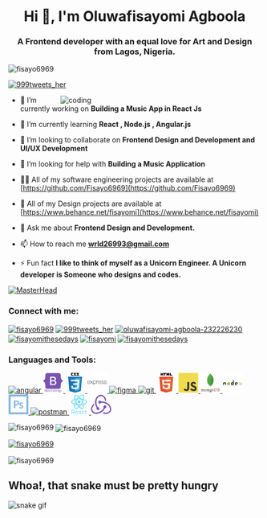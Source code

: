 
<h1 align="center">Hi 👋, I'm Oluwafisayomi Agboola</h1>
<h3 align="center">A Frontend developer with an equal love for Art and Design from Lagos, Nigeria.</h3>

<p align="left"> <img src="https://komarev.com/ghpvc/?username=fisayo6969&label=Profile%20views&color=0e75b6&style=flat" alt="fisayo6969" /> </p>


<p align="left"> <a href="https://twitter.com/999tweets_her" target="blank"><img src="https://img.shields.io/twitter/follow/999tweets_her?logo=twitter&style=for-the-badge" alt="999tweets_her" /></a> </p>


<img align="right" width="400" src="https://i.pinimg.com/originals/fa/da/ac/fadaaccbe42be76393b341017b735367.gif" alt="coding" />

- 🔭 I’m currently working on **Building a Music App in React Js**

- 🌱 I’m currently learning **React , Node.js , Angular.js**

- 👯 I’m looking to collaborate on **Frontend Design and Development and UI/UX Development**

- 🤝 I’m looking for help with **Building a Music Application**

- 👨‍💻 All of my software engineering projects are available at [https://github.com/Fisayo6969](https://github.com/Fisayo6969)

- 📝 All of my Design projects are available at [https://www.behance.net/fisayomi](https://www.behance.net/fisayomi)

- 💬 Ask me about **Frontend Design and Development.**

- 📫 How to reach me **wrld26993@gmail.com**

- ⚡ Fun fact **I like to think of myself as a Unicorn Engineer. A Unicorn developer is Someone who designs and codes.**

[![MasterHead](https://r7q6w9z6.rocketcdn.me/career/wp-content/uploads/2021/01/1_LRjLAzWqaLiYl4N5DZH8Kg.gif)](https://github.com/Fisayo6969)

<h3 align="left">Connect with me:</h3>
<p align="left">
<a href="https://codepen.io/fisayo6969" target="blank"><img align="center" src="https://raw.githubusercontent.com/rahuldkjain/github-profile-readme-generator/master/src/images/icons/Social/codepen.svg" alt="fisayo6969" height="30" width="40" /></a>
<a href="https://twitter.com/999tweets_her" target="blank"><img align="center" src="https://raw.githubusercontent.com/rahuldkjain/github-profile-readme-generator/master/src/images/icons/Social/twitter.svg" alt="999tweets_her" height="30" width="40" /></a>
<a href="https://linkedin.com/in/oluwafisayomi-agboola-232226230" target="blank"><img align="center" src="https://raw.githubusercontent.com/rahuldkjain/github-profile-readme-generator/master/src/images/icons/Social/linked-in-alt.svg" alt="oluwafisayomi-agboola-232226230" height="30" width="40" /></a>
<a href="https://instagram.com/fisayomithesedays" target="blank"><img align="center" src="https://raw.githubusercontent.com/rahuldkjain/github-profile-readme-generator/master/src/images/icons/Social/instagram.svg" alt="fisayomithesedays" height="30" width="40" /></a>
<a href="https://www.behance.net/fisayomi" target="blank"><img align="center" src="https://raw.githubusercontent.com/rahuldkjain/github-profile-readme-generator/master/src/images/icons/Social/behance.svg" alt="fisayomi" height="30" width="40" /></a>
<a href="https://www.youtube.com/c/fisayomithesedays" target="blank"><img align="center" src="https://raw.githubusercontent.com/rahuldkjain/github-profile-readme-generator/master/src/images/icons/Social/youtube.svg" alt="fisayomithesedays" height="30" width="40" /></a>
</p>

<h3 align="left">Languages and Tools:</h3>
<p align="left"> <a href="https://angular.io" target="_blank" rel="noreferrer"> <img src="https://angular.io/assets/images/logos/angular/angular.svg" alt="angular" width="40" height="40"/> </a> <a href="https://getbootstrap.com" target="_blank" rel="noreferrer"> <img src="https://raw.githubusercontent.com/devicons/devicon/master/icons/bootstrap/bootstrap-plain-wordmark.svg" alt="bootstrap" width="40" height="40"/> </a> <a href="https://www.w3schools.com/css/" target="_blank" rel="noreferrer"> <img src="https://raw.githubusercontent.com/devicons/devicon/master/icons/css3/css3-original-wordmark.svg" alt="css3" width="40" height="40"/> </a> <a href="https://expressjs.com" target="_blank" rel="noreferrer"> <img src="https://raw.githubusercontent.com/devicons/devicon/master/icons/express/express-original-wordmark.svg" alt="express" width="40" height="40"/> </a> <a href="https://www.figma.com/" target="_blank" rel="noreferrer"> <img src="https://www.vectorlogo.zone/logos/figma/figma-icon.svg" alt="figma" width="40" height="40"/> </a> <a href="https://git-scm.com/" target="_blank" rel="noreferrer"> <img src="https://www.vectorlogo.zone/logos/git-scm/git-scm-icon.svg" alt="git" width="40" height="40"/> </a> <a href="https://www.w3.org/html/" target="_blank" rel="noreferrer"> <img src="https://raw.githubusercontent.com/devicons/devicon/master/icons/html5/html5-original-wordmark.svg" alt="html5" width="40" height="40"/> </a> <a href="https://developer.mozilla.org/en-US/docs/Web/JavaScript" target="_blank" rel="noreferrer"> <img src="https://raw.githubusercontent.com/devicons/devicon/master/icons/javascript/javascript-original.svg" alt="javascript" width="40" height="40"/> </a> <a href="https://www.mongodb.com/" target="_blank" rel="noreferrer"> <img src="https://raw.githubusercontent.com/devicons/devicon/master/icons/mongodb/mongodb-original-wordmark.svg" alt="mongodb" width="40" height="40"/> </a> <a href="https://nodejs.org" target="_blank" rel="noreferrer"> <img src="https://raw.githubusercontent.com/devicons/devicon/master/icons/nodejs/nodejs-original-wordmark.svg" alt="nodejs" width="40" height="40"/> </a> <a href="https://www.photoshop.com/en" target="_blank" rel="noreferrer"> <img src="https://raw.githubusercontent.com/devicons/devicon/master/icons/photoshop/photoshop-line.svg" alt="photoshop" width="40" height="40"/> </a> <a href="https://postman.com" target="_blank" rel="noreferrer"> <img src="https://www.vectorlogo.zone/logos/getpostman/getpostman-icon.svg" alt="postman" width="40" height="40"/> </a> <a href="https://reactjs.org/" target="_blank" rel="noreferrer"> <img src="https://raw.githubusercontent.com/devicons/devicon/master/icons/react/react-original-wordmark.svg" alt="react" width="40" height="40"/> </a> <a href="https://redux.js.org" target="_blank" rel="noreferrer"> <img src="https://raw.githubusercontent.com/devicons/devicon/master/icons/redux/redux-original.svg" alt="redux" width="40" height="40"/> </a> </p>

<p><img align="left" src="https://github-readme-stats.vercel.app/api/top-langs?username=fisayo6969&show_icons=true&locale=en&layout=compact" alt="fisayo6969" /></p>

<p>&nbsp;<img align="center" src="https://github-readme-stats.vercel.app/api?username=fisayo6969&show_icons=true&locale=en" alt="fisayo6969" /></p>

<p align="left"> <a href="https://github.com/ryo-ma/github-profile-trophy"><img src="https://github-profile-trophy.vercel.app/?username=fisayo6969" alt="fisayo6969" /></a> </p>

<p><img align="center" src="https://github-readme-streak-stats.herokuapp.com/?user=fisayo6969&" alt="fisayo6969" /></p>

## Whoa!, that snake must be pretty hungry 

![snake gif](https://github.com/Fisayo6969/Fisayo6969/blob/output/github-contribution-grid-snake.gif)
